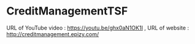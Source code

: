 # CreditManagementTSF
URL of YouTube video : https://youtu.be/ghx0aN1OK1I , URL of website : http://creditmanagement.epizy.com/ 
